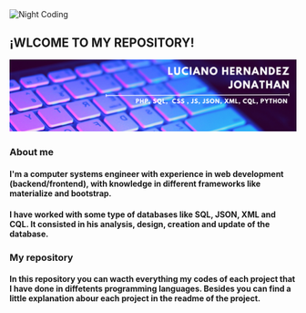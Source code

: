 <img alt="Night Coding" src="./assets/Hand%20Wave.gif" width='40' align="center"/><h2>¡WLCOME TO MY REPOSITORY!</h2>

[![Banner web](./banner.png)](https://jonathanluher.github.io/)

### About me
#### I'm a computer systems engineer with experience in web development (backend/frontend),  with knowledge in different frameworks like materialize and bootstrap.
#### I have worked with some type of databases like SQL, JSON, XML and CQL. It consisted in his analysis, design, creation and update of the database.

### My repository
#### In this repository you can wacth everything my codes of each project that I have done in diffetents programming languages. Besides you can find a little explanation abour each project in the readme of the project.